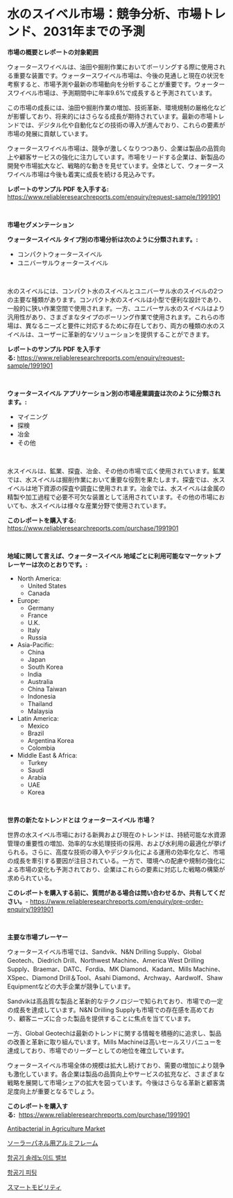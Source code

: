 <p><h1>水のスイベル市場：競争分析、市場トレンド、2031年までの予測</h1></p><p><strong>市場の概要とレポートの対象範囲</strong></p>
<p><p>ウォータースワイベルは、油田や掘削作業においてボーリングする際に使用される重要な装置です。ウォータースワイベル市場は、今後の見通しと現在の状況を考察すると、市場予測や最新の市場動向を分析することが重要です。ウォータースワイベル市場は、予測期間中に年率9.6%で成長すると予測されています。</p><p>この市場の成長には、油田や掘削作業の増加、技術革新、環境規制の厳格化などが影響しており、将来的にはさらなる成長が期待されています。最新の市場トレンドでは、デジタル化や自動化などの技術の導入が進んでおり、これらの要素が市場の発展に貢献しています。</p><p>ウォータースワイベル市場は、競争が激しくなりつつあり、企業は製品の品質向上や顧客サービスの強化に注力しています。市場をリードする企業は、新製品の開発や市場拡大など、戦略的な動きを見せています。全体として、ウォータースワイベル市場は今後も着実に成長を続ける見込みです。</p></p>
<p><strong>レポートのサンプル PDF を入手する:</strong> <a href="https://www.reliableresearchreports.com/enquiry/request-sample/1991901">https://www.reliableresearchreports.com/enquiry/request-sample/1991901</a></p>
<p>&nbsp;</p>
<p><strong>市場セグメンテーション</strong></p>
<p><strong>ウォータースイベル タイプ別の市場分析は次のように分類されます。:</strong></p>
<p><ul><li>コンパクトウォータースイベル</li><li>ユニバーサルウォータースイベル</li></ul></p>
<p>&nbsp;</p>
<p><p>水のスイベルには、コンパクト水のスイベルとユニバーサル水のスイベルの2つの主要な種類があります。コンパクト水のスイベルは小型で便利な設計であり、一般的に狭い作業空間で使用されます。一方、ユニバーサル水のスイベルはより汎用性があり、さまざまなタイプのボーリング作業で使用されます。これらの市場は、異なるニーズと要件に対応するために存在しており、両方の種類の水のスイベルは、ユーザーに革新的なソリューションを提供することができます。</p></p>
<p><strong>レポートのサンプル PDF を入手する:</strong>&nbsp;<a href="https://www.reliableresearchreports.com/enquiry/request-sample/1991901">https://www.reliableresearchreports.com/enquiry/request-sample/1991901</a></p>
<p>&nbsp;</p>
<p><strong> ウォータースイベル アプリケーション別の市場産業調査は次のように分類されます。:</strong></p>
<p><ul><li>マイニング</li><li>探検</li><li>冶金</li><li>その他</li></ul></p>
<p>&nbsp;</p>
<p><p>水スイベルは、鉱業、探査、冶金、その他の市場で広く使用されています。鉱業では、水スイベルは掘削作業において重要な役割を果たします。探査では、水スイベルは地下資源の探査や調査に使用されます。冶金では、水スイベルは金属の精製や加工過程で必要不可欠な装置として活用されています。その他の市場においても、水スイベルは様々な産業分野で使用されています。</p></p>
<p><strong>このレポートを購入する:</strong>&nbsp; <a href="https://www.reliableresearchreports.com/purchase/1991901">https://www.reliableresearchreports.com/purchase/1991901</a></p>
<p>&nbsp;</p>
<p><strong>地域に関して言えば、ウォータースイベル 地域ごとに利用可能なマーケットプレーヤーは次のとおりです。:</strong></p>
<p><ul>
    <li>
        North America:
        <ul>
            <li>United States</li>
            <li>Canada</li>
        </ul>
    </li>
    <li>
        Europe:
        <ul>
            <li>Germany</li>
            <li>France</li>
            <li>U.K.</li>
            <li>Italy</li>
            <li>Russia</li>
        </ul>
    </li>
    <li>
        Asia-Pacific:
        <ul>
            <li>China</li>
            <li>Japan</li>
            <li>South Korea</li>
            <li>India</li>
            <li>Australia</li>
            <li>China Taiwan</li>
            <li>Indonesia</li>
            <li>Thailand</li>
            <li>Malaysia</li>
        </ul>
    </li>
    <li>
        Latin America:
        <ul>
            <li>Mexico</li>
            <li>Brazil</li>
            <li>Argentina Korea</li>
            <li>Colombia</li>
        </ul>
    </li>
    <li>
        Middle East & Africa:
        <ul>
            <li>Turkey</li>
            <li>Saudi</li>
            <li>Arabia</li>
            <li>UAE</li>
            <li>Korea</li>
        </ul>
    </li>
    </ul></p>
<p>&nbsp;</p>
<p><strong>世界の新たなトレンドとは ウォータースイベル 市場？</strong></p>
<p><p>世界の水スイベル市場における新興および現在のトレンドは、持続可能な水資源管理の重要性の増加、効率的な水処理技術の採用、および水利用の最適化が挙げられる。さらに、高度な技術の導入やデジタル化による運用の効率化など、市場の成長を牽引する要因が注目されている。一方で、環境への配慮や規制の強化による市場の変化も予測されており、企業はこれらの要素に対応した戦略の構築が求められている。</p></p>
<p><strong>このレポートを購入する前に、質問がある場合は問い合わせるか、共有してください。</strong>- <a href="https://www.reliableresearchreports.com/enquiry/pre-order-enquiry/1991901">https://www.reliableresearchreports.com/enquiry/pre-order-enquiry/1991901</a></p>
<p>&nbsp;</p>
<p><strong>主要な市場プレーヤー</strong></p>
<p><p>ウォータースイベル市場では、Sandvik、N&N Drilling Supply、Global Geotech、Diedrich Drill、Northwest Machine、America West Drilling Supply、Braemar、DATC、Fordia、MK Diamond、Kadant、Mills Machine、XSpec、Diamond Drill＆Tool、Asahi Diamond、Archway、Aardwolf、Shaw Equipmentなどの大手企業が競争しています。</p><p>Sandvikは高品質な製品と革新的なテクノロジーで知られており、市場での一定の成長を達成しています。N&N Drilling Supplyも市場での存在感を高めており、顧客ニーズに合った製品を提供することに焦点を当てています。</p><p>一方、Global Geotechは最新のトレンドに関する情報を積極的に追求し、製品の改善と革新に取り組んでいます。Mills Machineは高いセールスリバニューを達成しており、市場でのリーダーとしての地位を確立しています。</p><p>ウォータースイベル市場全体の規模は拡大し続けており、需要の増加により競争も激化しています。各企業は製品の品質向上やサービスの拡充など、さまざまな戦略を展開して市場シェアの拡大を図っています。今後はさらなる革新と顧客満足度向上が重要となるでしょう。</p></p>
<p><strong>このレポートを購入する:</strong>&nbsp;&nbsp;<a href="https://www.reliableresearchreports.com/purchase/1991901">https://www.reliableresearchreports.com/purchase/1991901</a></p>
<p><p><a href="https://issuu.com/reportprime-2/docs/antibacterial-in-agriculture-market-size-2030.pptx">Antibacterial in Agriculture Market</a></p><p><a href="https://medium.com/@demarcuskuhlman/%E5%A4%AA%E9%99%BD%E5%85%89%E3%83%91%E3%83%8D%E3%83%AB%E7%94%A8%E3%81%AE%E3%82%A2%E3%83%AB%E3%83%9F%E3%83%95%E3%83%AC%E3%83%BC%E3%83%A0%E3%81%AE%E5%B8%82%E5%A0%B4%E5%8B%95%E5%90%91%E3%81%A8%E5%B8%82%E5%A0%B4%E5%88%86%E6%9E%90%E3%81%AF-2024%E5%B9%B4%E3%81%8B%E3%82%892031%E5%B9%B4%E3%81%BE%E3%81%A7%E3%81%AE%E6%9C%9F%E9%96%93%E3%81%AB%E4%BA%88%E6%B8%AC%E3%81%95%E3%82%8C%E3%81%A6%E3%81%84%E3%81%BE%E3%81%99-94784bbe21b9">ソーラーパネル用アルミフレーム</a></p><p><a href="https://github.com/vsnao330707/Market-Research-Report-List-1/blob/main/20115238066.md">항공기 솔레노이드 밸브</a></p><p><a href="https://github.com/KellyLyncyh543964/Market-Research-Report-List-1/blob/main/10189918067.md">항공기 피팅</a></p><p><a href="https://github.com/lily-u-genius/Market-Research-Report-List-1/blob/main/59466018656.md">スマートモビリティ</a></p></p>